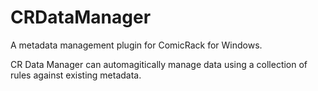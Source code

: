 # CRDataManager

A metadata management plugin for ComicRack for Windows.

CR Data Manager can automagitically manage data using a collection of rules against existing metadata.
